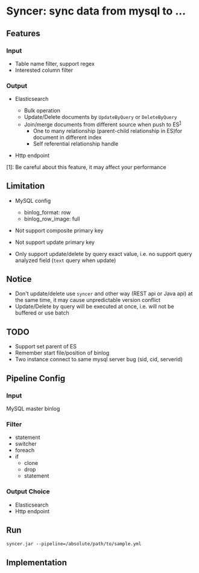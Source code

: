# Syncer: sync data from mysql to ...

## Features

### Input

- Table name filter, support regex
- Interested column filter

### Output
- Elasticsearch
  - Bulk operation
  - Update/Delete documents by `UpdateByQuery` or `DeleteByQuery`
  - Join/merge documents from different source when push to ES<sup>[1](#myfootnote1)</sup>
    - One to many relationship (parent-child relationship in ES)for document in different index
    - Self referential relationship handle

- Http endpoint

<a name="myfootnote1">[1]</a>: Be careful about this feature, it may affect your performance

## Limitation

- MySQL config
  - binlog_format: row
  - binlog_row_image: full

- Not support composite primary key
- Not support update primary key
- Only support update/delete by query exact value, i.e. no support query analyzed field (`text` query when update)

## Notice

- Don't update/delete use `syncer` and other way (REST api or Java api) at the same time, it may cause unpredictable version conflict
- Update/Delete by query will be executed at once, i.e. will not be buffered or use batch
  

## TODO
- Support set parent of ES
- Remember start file/position of binlog
- Two instance connect to same mysql server bug (sid, cid, serverid)

## Pipeline Config

### Input
MySQL master binlog
### Filter

- statement
- switcher
- foreach
- if
  - clone
  - drop
  - statement

### Output Choice

 - Elasticsearch
 - Http endpoint
 
## Run
```
syncer.jar --pipeline=/absolute/path/to/sample.yml
```

## Implementation

